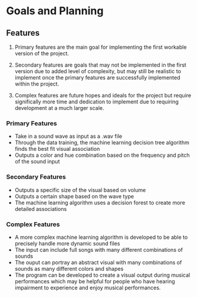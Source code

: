 # Goals and Planning

## Features

1. Primary features are the main goal for implementing the first workable version of the project. 

2. Secondary features are goals that may not be implemented in the first version due to added level of complexity, but may still be realistic to implement once the primary features are successfully implemented within the project.

3. Complex features are future hopes and ideals for the project but require significally more time and dedication to implement due to requiring development at a much larger scale. 

### Primary Features

+ Take in a sound wave as input as a .wav file
+ Through the data training, the machine learning decision tree algorithm finds the best fit visual association
+ Outputs a color and hue combination based on the frequency and pitch of the sound input

### Secondary Features

+ Outputs a specific size of the visual based on volume
+ Outputs a certain shape based on the wave type
+ The machine learning algorithm uses a decision forest to create more detailed associations

### Complex Features

+ A more complex machine learning algorithm is developed to be able to precisely handle more dynamic sound files
+ The input can include full songs with many different combinations of sounds
+ The ouput can portray an abstract visual with many combinations of sounds as many different colors and shapes
+ The program can be developed to create a visual output during musical performances which may be helpful for people who have hearing impairment to experience and enjoy musical performances.